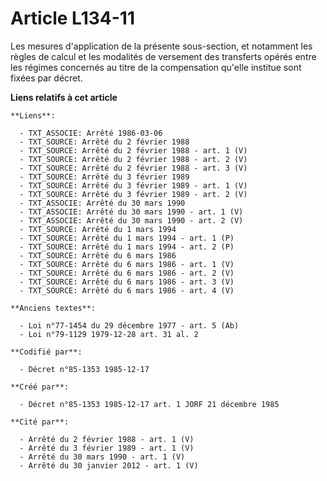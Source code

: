 # Article L134-11

Les mesures d'application de la présente sous-section, et notamment les règles de calcul et les modalités de versement des
transferts opérés entre les régimes concernés au titre de la compensation qu'elle institue sont fixées par décret.

**Liens relatifs à cet article**

	**Liens**:

	  - TXT_ASSOCIE: Arrêté 1986-03-06
	  - TXT_SOURCE: Arrêté du 2 février 1988
	  - TXT_SOURCE: Arrêté du 2 février 1988 - art. 1 (V)
	  - TXT_SOURCE: Arrêté du 2 février 1988 - art. 2 (V)
	  - TXT_SOURCE: Arrêté du 2 février 1988 - art. 3 (V)
	  - TXT_SOURCE: Arrêté du 3 février 1989
	  - TXT_SOURCE: Arrêté du 3 février 1989 - art. 1 (V)
	  - TXT_SOURCE: Arrêté du 3 février 1989 - art. 2 (V)
	  - TXT_ASSOCIE: Arrêté du 30 mars 1990
	  - TXT_ASSOCIE: Arrêté du 30 mars 1990 - art. 1 (V)
	  - TXT_ASSOCIE: Arrêté du 30 mars 1990 - art. 2 (V)
	  - TXT_SOURCE: Arrêté du 1 mars 1994
	  - TXT_SOURCE: Arrêté du 1 mars 1994 - art. 1 (P)
	  - TXT_SOURCE: Arrêté du 1 mars 1994 - art. 2 (P)
	  - TXT_SOURCE: Arrêté du 6 mars 1986
	  - TXT_SOURCE: Arrêté du 6 mars 1986 - art. 1 (V)
	  - TXT_SOURCE: Arrêté du 6 mars 1986 - art. 2 (V)
	  - TXT_SOURCE: Arrêté du 6 mars 1986 - art. 3 (V)
	  - TXT_SOURCE: Arrêté du 6 mars 1986 - art. 4 (V)

	**Anciens textes**:

	  - Loi n°77-1454 du 29 décembre 1977 - art. 5 (Ab)
	  - Loi n°79-1129 1979-12-28 art. 31 al. 2

	**Codifié par**:

	  - Décret n°85-1353 1985-12-17

	**Créé par**:

	  - Décret n°85-1353 1985-12-17 art. 1 JORF 21 décembre 1985

	**Cité par**:

	  - Arrêté du 2 février 1988 - art. 1 (V)
	  - Arrêté du 3 février 1989 - art. 1 (V)
	  - Arrêté du 30 mars 1990 - art. 1 (V)
	  - Arrêté du 30 janvier 2012 - art. 1 (V)
